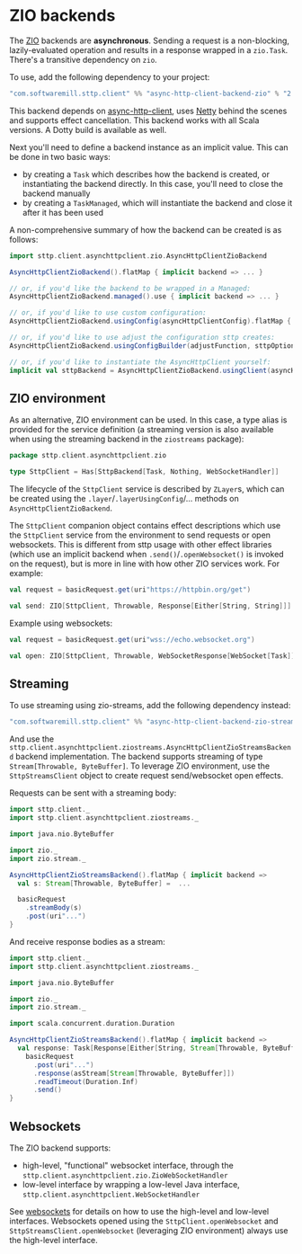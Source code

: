 # ZIO backends

The [ZIO](https://github.com/zio/zio) backends are **asynchronous**. Sending a request is a non-blocking, lazily-evaluated operation and results in a response wrapped in a `zio.Task`. There's a transitive dependency on `zio`.

To use, add the following dependency to your project:

```scala
"com.softwaremill.sttp.client" %% "async-http-client-backend-zio" % "2.1.0"
```
           
This backend depends on [async-http-client](https://github.com/AsyncHttpClient/async-http-client), uses [Netty](http://netty.io) behind the scenes and supports effect cancellation. This backend works with all Scala versions. A Dotty build is available as well.

Next you'll need to define a backend instance as an implicit value. This can be done in two basic ways:

* by creating a `Task` which describes how the backend is created, or instantiating the backend directly. In this case, you'll need to close the backend manually
* by creating a `TaskManaged`, which will instantiate the backend and close it after it has been used

A non-comprehensive summary of how the backend can be created is as follows:

```scala
import sttp.client.asynchttpclient.zio.AsyncHttpClientZioBackend

AsyncHttpClientZioBackend().flatMap { implicit backend => ... }

// or, if you'd like the backend to be wrapped in a Managed:
AsyncHttpClientZioBackend.managed().use { implicit backend => ... }

// or, if you'd like to use custom configuration:
AsyncHttpClientZioBackend.usingConfig(asyncHttpClientConfig).flatMap { implicit backend => ... }

// or, if you'd like to use adjust the configuration sttp creates:
AsyncHttpClientZioBackend.usingConfigBuilder(adjustFunction, sttpOptions).flatMap { implicit backend => ... }

// or, if you'd like to instantiate the AsyncHttpClient yourself:
implicit val sttpBackend = AsyncHttpClientZioBackend.usingClient(asyncHttpClient)
```

## ZIO environment

As an alternative, ZIO environment can be used. In this case, a type alias is provided for the service definition (a streaming version is also available when using the streaming backend in the `ziostreams` package):

```scala
package sttp.client.asynchttpclient.zio

type SttpClient = Has[SttpBackend[Task, Nothing, WebSocketHandler]]
```

The lifecycle of the `SttpClient` service is described by `ZLayer`s, which can be created using the `.layer`/`.layerUsingConfig`/... methods on `AsyncHttpClientZioBackend`.

The `SttpClient` companion object contains effect descriptions which use the `SttpClient` service from the environment to send requests or open websockets. This is different from sttp usage with other effect libraries (which use an implicit backend when `.send()`/`.openWebsocket()` is invoked on the request), but is more in line with how other ZIO services work. For example:

```scala
val request = basicRequest.get(uri"https://httpbin.org/get")

val send: ZIO[SttpClient, Throwable, Response[Either[String, String]]] = SttpClient.send(request)
```

Example using websockets:

```scala
val request = basicRequest.get(uri"wss://echo.websocket.org")

val open: ZIO[SttpClient, Throwable, WebSocketResponse[WebSocket[Task]]] = SttpClient.openWebsocket(request)
```

## Streaming

To use streaming using zio-streams, add the following dependency instead:

```scala
"com.softwaremill.sttp.client" %% "async-http-client-backend-zio-streams" % "2.1.0"
```

And use the `sttp.client.asynchttpclient.ziostreams.AsyncHttpClientZioStreamsBackend` backend implementation. The backend supports streaming of type `Stream[Throwable, ByteBuffer]`. To leverage ZIO environment, use the `SttpStreamsClient` object to create request send/websocket open effects.

Requests can be sent with a streaming body:

```scala
import sttp.client._
import sttp.client.asynchttpclient.ziostreams._

import java.nio.ByteBuffer

import zio._
import zio.stream._

AsyncHttpClientZioStreamsBackend().flatMap { implicit backend =>
  val s: Stream[Throwable, ByteBuffer] =  ...

  basicRequest
    .streamBody(s)
    .post(uri"...")
}
```

And receive response bodies as a stream:

```scala
import sttp.client._
import sttp.client.asynchttpclient.ziostreams._

import java.nio.ByteBuffer

import zio._
import zio.stream._

import scala.concurrent.duration.Duration

AsyncHttpClientZioStreamsBackend().flatMap { implicit backend =>
  val response: Task[Response[Either[String, Stream[Throwable, ByteBuffer]]]] =
    basicRequest
      .post(uri"...")
      .response(asStream[Stream[Throwable, ByteBuffer]])
      .readTimeout(Duration.Inf)
      .send()
}
```

## Websockets

The ZIO backend supports:

* high-level, "functional" websocket interface, through the `sttp.client.asynchttpclient.zio.ZioWebSocketHandler`
* low-level interface by wrapping a low-level Java interface, `sttp.client.asynchttpclient.WebSocketHandler`

See [websockets](../websockets.html) for details on how to use the high-level and low-level interfaces. Websockets
opened using the `SttpClient.openWebsocket` and `SttpStreamsClient.openWebsocket` (leveraging ZIO environment) always
use the high-level interface.
